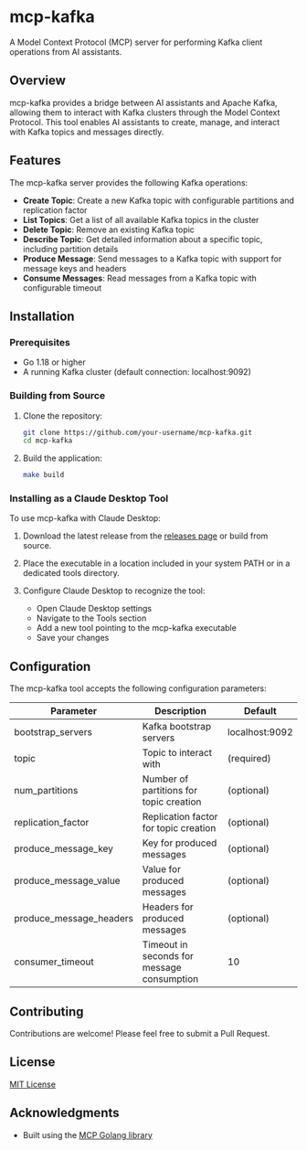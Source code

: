 # mcp-kafka

A Model Context Protocol (MCP) server for performing Kafka client operations from AI assistants.

## Overview

mcp-kafka provides a bridge between AI assistants and Apache Kafka, allowing them to interact with Kafka clusters through the Model Context Protocol. This tool enables AI assistants to create, manage, and interact with Kafka topics and messages directly.

## Features

The mcp-kafka server provides the following Kafka operations:

- **Create Topic**: Create a new Kafka topic with configurable partitions and replication factor
- **List Topics**: Get a list of all available Kafka topics in the cluster
- **Delete Topic**: Remove an existing Kafka topic
- **Describe Topic**: Get detailed information about a specific topic, including partition details
- **Produce Message**: Send messages to a Kafka topic with support for message keys and headers
- **Consume Messages**: Read messages from a Kafka topic with configurable timeout

## Installation

### Prerequisites

- Go 1.18 or higher
- A running Kafka cluster (default connection: localhost:9092)

### Building from Source

1. Clone the repository:
   ```bash
   git clone https://github.com/your-username/mcp-kafka.git
   cd mcp-kafka
   ```

2. Build the application:
   ```bash
   make build
   ```

### Installing as a Claude Desktop Tool

To use mcp-kafka with Claude Desktop:

1. Download the latest release from the [releases page](https://github.com/your-username/mcp-kafka/releases) or build from source.

2. Place the executable in a location included in your system PATH or in a dedicated tools directory.

3. Configure Claude Desktop to recognize the tool:
   - Open Claude Desktop settings
   - Navigate to the Tools section
   - Add a new tool pointing to the mcp-kafka executable
   - Save your changes


## Configuration

The mcp-kafka tool accepts the following configuration parameters:

| Parameter | Description | Default |
|-----------|-------------|---------|
| bootstrap_servers | Kafka bootstrap servers | localhost:9092 |
| topic | Topic to interact with | (required) |
| num_partitions | Number of partitions for topic creation | (optional) |
| replication_factor | Replication factor for topic creation | (optional) |
| produce_message_key | Key for produced messages | (optional) |
| produce_message_value | Value for produced messages | (optional) |
| produce_message_headers | Headers for produced messages | (optional) |
| consumer_timeout | Timeout in seconds for message consumption | 10 |

## Contributing

Contributions are welcome! Please feel free to submit a Pull Request.

## License

[MIT License](LICENSE)

## Acknowledgments

- Built using the [MCP Golang library](https://github.com/metoro-io/mcp-golang)
